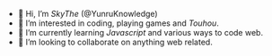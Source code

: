 - 👋 Hi, I’m _SkyThe_ (@YunruKnowledge)
- 👀 I’m interested in coding, playing games and _Touhou_.
- 🌱 I’m currently learning _Javascript_ and various ways to code web.
- 💞️ I’m looking to collaborate on anything web related.

<!---
YunruKnowledge/YunruKnowledge is a ✨ special ✨ repository because its `README.md` (this file) appears on your GitHub profile.
You can click the Preview link to take a look at your changes.
--->
